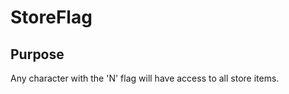 StoreFlag
=================

Purpose
----

Any character with the 'N' flag will have access to all store items.